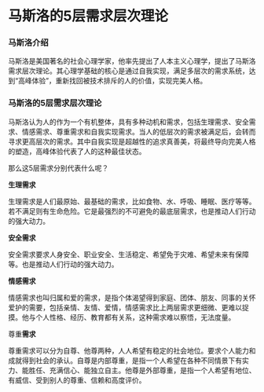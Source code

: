 # 马斯洛的5层需求层次理论

### 马斯洛介绍

马斯洛是美国著名的社会心理学家，他率先提出了人本主义心理学，提出了马斯洛需求层次理论。其心理学基础的核心是通过自我实现，满足多层次的需求系统，达到“高峰体验”，重新找回被技术排斥的人的价值，实现完美人格。

### 马斯洛的5层需求层次理论

马斯洛认为人的作为一个有机整体，具有多种动机和需求，包括生理需求、安全需求、情感需求、尊重需求和自我实现需求。当人的低层次的需求被满足后，会转而寻求更高层次的需求。其中自我实现是超越性的追求真善美，将最终导向完美人格的塑造，高峰体验代表了人的这种最佳状态。

那么这5层需求分别代表什么呢？

**生理需求**

生理需求是人们最原始、最基础的需求，比如食物、水、呼吸、睡眠、医疗等等。若不满足则有生命危险。它是最强烈的不可避免的最底层需求，也是推动人们行动的强大动力。

**安全需求**

安全需求要求人身安全、职业安全、生活稳定、希望免于灾难、希望未来有保障等。也是推动人们行动的强大动力。

**情感需求**

情感需求也叫归属和爱的需求，是指个体渴望得到家庭、团体、朋友、同事的关怀爱护的需要，包括亲情、友情、爱情，情感需求比上两层需求更细微、更难以捉摸。他与个人性格、经历、教育都有关系，这种需求难以察悟，无法度量。

尊重**需求**

尊重需求可以分为自尊、他尊两种，人人希望有稳定的社会地位。要求个人能力和成就得到社会的承认。自尊是内部尊重，是指一个人希望在各种不同情景下有实力、能胜任、充满信心、能独立自主。他尊是外部尊重，是指一个人希望有地位、有威信、受到别人的尊重、信赖和高度评价。

